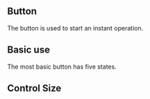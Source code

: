 ## Button

The button is used to start an instant operation.

## Basic use

The most basic button has five states.

<code src="./demo/basic.tsx"></code>

<!-- <button></button> -->

## Control Size

<code src="./demo/size.tsx"></code>
